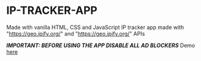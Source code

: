 # IP-TRACKER-APP

Made with vanilla HTML, CSS and JavaScript
IP tracker app made with "https://geo.ipify.org/" and "https://geo.ipify.org/" APIs

***IMPORTANT: BEFORE USING THE APP DISABLE ALL AD BLOCKERS***
Demo [here](https://capohhub.github.io/ip-tracker-app/) 
